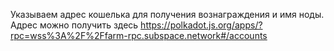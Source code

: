 Указываем адрес кошелька для получения вознаграждения и имя ноды. Адрес можно получить здесь
https://polkadot.js.org/apps/?rpc=wss%3A%2F%2Ffarm-rpc.subspace.network#/accounts
